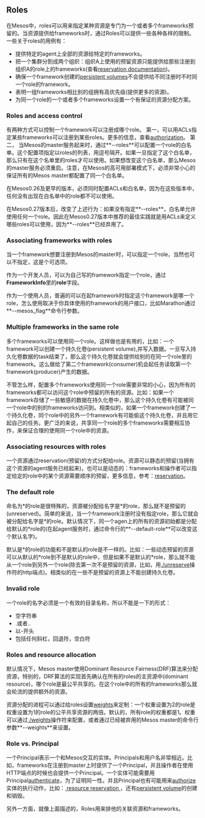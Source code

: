 ## Roles

在Mesos中，roles可以用来指定某种资源是专门为一个或者多个frameworks预留的。当资源提供给frameworks时，通过Roles可以提供一些各种各样的限制。一些关于roles的用例有：

* 提供特定的agent上全部的资源给特定的frameworks。
* 把一个集群分割成两个组织：组织A上使用的预留资源只能提供给那些注册到组织A的role上的frameworks(查看[reservation documentation](http://mesos.apache.org/documentation/latest/reservation/))。
* 确保一个framework创建的[persistent volumes](http://mesos.apache.org/documentation/latest/persistent-volume/)不会提供给不同注册时不时同一个role的framework。
* 表明一组frameworks相比别的组拥有高优先级(提供更多的资源)。
* 为同一个role的一个或者多个frameworks设置一个有保证的资源分配方案。


### Roles and access control

有两种方式可以控制一个framework可以注册成哪个role。
第一，可以用ACLs指定某些frameworks可以注册到某些roles。更多的信息，查看[authorization](http://mesos.apache.org/documentation/latest/authorization/)。
第二， 当Mesos的master服务起来时，通过**--roles**可以配置一个role的白名单。这个配置项指定以roles的列表，用逗号隔开。如果一旦指定了这个白名单，那么只有在这个名单里的roles才可以使用。如果想改变这个白名单，那么Mesos的master服务必须重启。注意，在Mesos的高可用部署模式下，必须非常小心的保证所有的Mesos master都配置了同一个白名单。

在Mesos0.26及更早的版本，必须同时配置ACLs和白名单，因为在这些版本中，任何没有出现在白名单中的role都不可以使用。

在Mesos0.27版本后，改变了上述行为：如果没有指定**--roles**，白名单允许使用任何一个role。因此在Mesos0.27版本中推荐的最佳实践就是用ACLs来定义哪些roles可以使用，因为**--roles**已经弃用了。

### Associating frameworks with roles

当一个framework想要注册到Mesos的master时，可以指定一个role，当然也可以不指定，这是个可选项。

作为一个开发人员，可以为自己写的framework指定一个role，通过**FrameworkInfo**里的**role**字段。

作为一个使用人员，普遍的可以在起framework时指定这个framework是哪一个role，怎么使用取决于你具体使用的framework的用户接口，比如Marathon通过**--mesos_flag**命令行参数。

### Multiple frameworks in the same role

多个frameworks可以使用同一个role。这样做也是有用的，比如：一个framework可以创建一个持久化卷(persistent volume),并写入数据。一旦写入持久化卷数据的task结束了，那么这个持久化卷就会提供给别的在同一个role里的framework。这么做给了第二个framework(consumer)机会起任务读取第一个framework(producer)产生的数据。

不管怎么样，配置多个frameworks使用同一个role需要非常的小心，因为所有的frameworks都可以访问这个role中预留的所有的资源。比如：如果一个framework存储了一些敏感的数据在持久化卷中，那么这个持久化卷有可能被同一个role中的别的frameworks访问到。相类似的，如果一个framework创建了一个持久化卷，同个role中的另外一个framework有可能偷这个持久化卷，并且用它起自己的任务。更广泛的来说，共享同一个role的多个frameworks需要相互协作，来保证合理的使用同一个role中的资源。

### Associating resources with roles

一个资源通过reservation(预留)的方式分配给role。资源可以静态的预留(当拥有这个资源的agent服务已经起来)，也可以是动态的：frameworks和操作者可以指定给定的role中的某个资源需要顺序的预留，更多信息，参考：[reservation](http://mesos.apache.org/documentation/latest/reservation/)。

### The default role

命名为\*的role是很特殊的，资源被分配给名字是\*的role，那么就不是预留的(unreserved)。简单的来说，当一个framework注册时没有指定role，那么它就会被分配给名字是\*的role。默认情况下，同一个agen上的所有的资源初始都是分配给默认的\*role的(在起agent服务时，通过命令行的**--default-role**可以改变这个默认名字)。

默认是\*的role的功能和不是默认的role是不一样的。比如：一些动态预留的资源可以从默认的\*role到不是默认的role中，但是如果不是默认的\*role，那么就不能从一个role到另外一个role(除去第一次不是预留的资源，比如，用[ /unreserve](http://mesos.apache.org/documentation/latest/endpoints/master/unreserve/)操作符的http端点)。相类似的在一些不是预留的资源上不能创建持久化卷。

### Invalid role

一个role的名字必须是一个有效的目录名称，所以不能是一下的形式：
* 空字符串
* .或者..
* 以-开头
* 包括任何斜杠，回退符，空白符

### Roles and resource allocation

默认情况下，Mesos master使用Dominant Resource Fairness(DRF)算法来分配资源，特别的，DRF算法的实现首先确认在所有的roles的主资源中(dominant resource)，哪个role是最公平共享的。在这个role中的所有的frameworks那么就会轮流的提供额外的资源。

资源分配的进程可以通过给roles设置[weights](http://mesos.apache.org/documentation/latest/weights/)来定制：一个权重设置为2的role是权重设置为1的role的公平共享资源的两倍。默认的，所有role的权重都是1。权重可以通过[ /weights](http://mesos.apache.org/documentation/latest/endpoints/master/weights/)操作符来配置，或者通过已经被弃用的Mesos master的命令行参数**--weights**来设置。

### Role vs. Principal

一个Principal表示一个和Mesos交互的实体。Principals和用户名非常相近。比如，frameworks在注册到master上时提供了一个Principal，并且操作者在使用HTTP端点的时候也会提供一个Principal。一个实体可能需要用Principal[authenticate](http://mesos.apache.org/documentation/latest/authentication/)，为了证明同一性。并且Principal也有可能用来[authorize](http://mesos.apache.org/documentation/latest/authorization/)实体的执行动作，比如：[ resource reservation ](http://mesos.apache.org/documentation/latest/reservation/)，还有[persistent volume]()的创建和销毁。

另外一方面，就像上面描述的，Roles用来排他的关联资源和frameworks。
